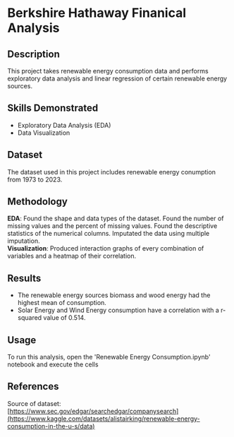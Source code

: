 # Berkshire Hathaway Finanical Analysis

## Description

This project takes renewable energy consumption data and performs exploratory data analysis and linear regression of certain renewable energy sources.

## Skills Demonstrated
- Exploratory Data Analysis (EDA)
- Data Visualization

## Dataset

The dataset used in this project includes renewable energy conumption from 1973 to 2023. 

## Methodology
**EDA**: Found the shape and data types of the dataset.  Found the number of missing values and the percent of missing values.  Found the descriptive statistics of the numerical columns. Imputated the data using multiple imputation.  <br />
**Visualization**: Produced interaction graphs of every combination of variables and a heatmap of their correlation.

## Results

- The renewable energy sources biomass and wood energy had the highest mean of consumption.
- Solar Energy and Wind Energy consumption have a correlation with a r-squared value of 0.514.


## Usage 

To run this analysis, open the 'Renewable Energy Consumption.ipynb' notebook and execute the cells

## References

Source of dataset: [https://www.sec.gov/edgar/searchedgar/companysearch](https://www.kaggle.com/datasets/alistairking/renewable-energy-consumption-in-the-u-s/data)
